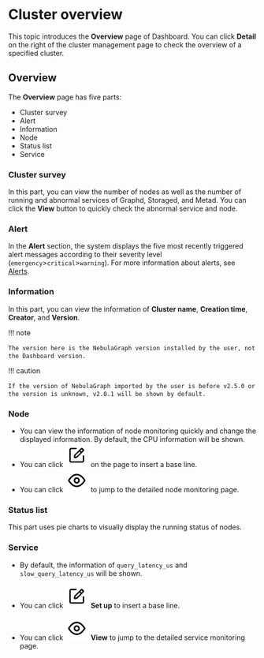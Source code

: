 # Cluster overview

This topic introduces the **Overview** page of Dashboard. You can click **Detail** on the right of the cluster management page to check the overview of a specified cluster.

## Overview

The **Overview** page has five parts:

- Cluster survey
- Alert
- Information
- Node
- Status list
- Service

### Cluster survey

In this part, you can view the number of nodes as well as the number of running and abnormal services of Graphd, Storaged, and Metad. You can click the **View** button to quickly check the abnormal service and node.

### Alert

In the **Alert** section, the system displays the five most recently triggered alert messages according to their severity level (`emergency`>`critical`>`warning`). For more information about alerts, see [Alerts](../9.alerts.md).

### Information

In this part, you can view the information of **Cluster name**, **Creation time**, **Creator**, and **Version**.

!!! note

    The version here is the NebulaGraph version installed by the user, not the Dashboard version.

!!! caution

    If the version of NebulaGraph imported by the user is before v2.5.0 or the version is unknown, v2.0.1 will be shown by default.

### Node

- You can view the information of node monitoring quickly and change the displayed information. By default, the CPU information will be shown.
- You can click ![setup](../figs/Setup.png) on the page to insert a base line.
- You can click ![watch](../figs/watch.png) to jump to the detailed node monitoring page.

### Status list

This part uses pie charts to visually display the running status of nodes.

### Service

- By default, the information of `query_latency_us` and `slow_query_latency_us` will be shown.

- You can click ![setup](../figs/Setup.png) **Set up** to insert a base line.

- You can click ![watch](../figs/watch.png) **View** to jump to the detailed service monitoring page.